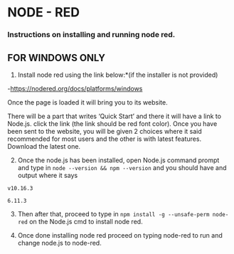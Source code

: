 # NODE - RED


### Instructions on installing and running node red.

FOR WINDOWS ONLY
---
1. Install node red using the link below:*(if the installer is not provided)

-https://nodered.org/docs/platforms/windows

Once the page is loaded it will bring you to its website.

There will be a part that writes ‘Quick Start’ and there it will have a link to Node.js.
click the link (the link should be red font color).
Once you have been sent to the website, you will be given 2 choices where it said recommended for most users and the other is with latest features. Download the latest one. 

2. Once the node.js has been installed, open Node.js command prompt and type in `node --version && npm --version` and you should have and output where it says 
```
v10.16.3

6.11.3
```
3. Then after that, proceed to type in `npm install -g --unsafe-perm node-red` on the Node.js cmd to install node red.

4. Once done installing node red proceed on typing node-red to run and change node.js to node-red.
